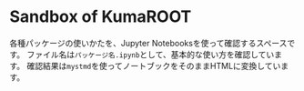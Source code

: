 # Sandbox of KumaROOT

各種パッケージの使いかたを、Jupyter Notebooksを使って確認するスペースです。
ファイル名は``パッケージ名.ipynb``として、基本的な使い方を確認しています。
確認結果は``mystmd``を使ってノートブックをそのままHTMLに変換しています。
